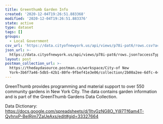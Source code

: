 ```yaml
---
title: Greenthumb Garden Info
created: '2020-12-04T19:26:51.883368'
modified: '2020-12-04T19:26:51.883376'
state: active
type: dataset
tags: []
groups:
  - Local Government
csv_url: 'https://data.cityofnewyork.us/api/views/p78i-pat6/rows.csv?accessType=DOWNLOAD'
json_url: >-
  https://data.cityofnewyork.us/api/views/p78i-pat6/rows.json?accessType=DOWNLOAD
layout: post
postman_collection_url: >-
  https://thedaydasource.postman.co/workspace/City-of New
  York~3b6f7a46-5db5-42b1-80fe-9fbef41e3e06/collection/2b00a2ee-6dfc-4490-9ebf-506702354f22
---
```

GreenThumb provides programming and material support to over 550 community gardens in New York City. The data contains garden information and is part of the GreenThumb Gardens Data Collection. 

Data Dictionary: https://docs.google.com/spreadsheets/d/1ItvGzNG8O_Yj97Tf6am4T-QyhnxP-BeIRjm7ZaUeAxs/edit#gid=33327664
